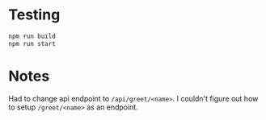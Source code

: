 # Testing
```bash
npm run build
npm run start
```

# Notes
Had to change api endpoint to `/api/greet/<name>`. I couldn't figure out how to setup `/greet/<name>` as an endpoint.
